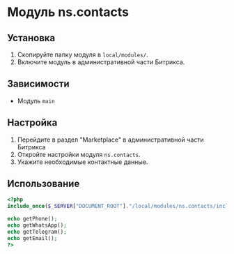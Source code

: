 # Модуль ns.contacts

## Установка

1. Скопируйте папку модуля в `local/modules/`.
2. Включите модуль в административной части Битрикса.

## Зависимости

- Модуль `main`

## Настройка

1. Перейдите в раздел "Marketplace" в административной части Битрикса
2. Откройте настройки модуля `ns.contacts`.
3. Укажите необходимые контактные данные.

## Использование

```php
<?php
include_once($_SERVER["DOCUMENT_ROOT"]."/local/modules/ns.contacts/include.php");

echo getPhone();
echo getWhatsApp();
echo getTelegram();
echo getEmail();
?>
